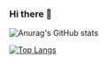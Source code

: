 ### Hi there 👋

![Anurag's GitHub stats](https://github-readme-stats.vercel.app/api?username=DoctorZulu&show_icons=true&theme=radical)

[![Top Langs](https://github-readme-stats.vercel.app/api/top-langs/?username=DoctorZulu&layout=compact&theme=radical)](https://github.com/anuraghazra/github-readme-stats)

<!--
**DoctorZulu/DoctorZulu** is a ✨ _special_ ✨ repository because its `README.md` (this file) appears on your GitHub profile.

Here are some ideas to get you started:

- 🔭 I’m currently working on ...
- 🌱 I’m currently learning ...
- 👯 I’m looking to collaborate on ...
- 🤔 I’m looking for help with ...
- 💬 Ask me about ...
- 📫 How to reach me: ...
- 😄 Pronouns: ...
- ⚡ Fun fact: ...
-->

